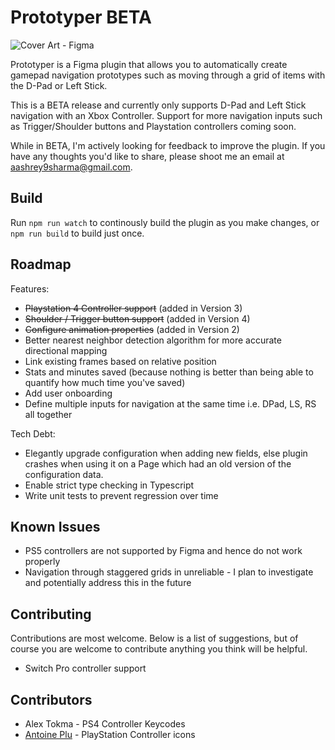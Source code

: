 # Prototyper BETA

![Cover Art - Figma](https://user-images.githubusercontent.com/6137765/133889456-00830879-b5a8-41de-b92f-1236169923c2.jpg)

Prototyper is a Figma plugin that allows you to automatically create gamepad navigation prototypes such as moving through a grid of items with the D-Pad or Left Stick.

This is a BETA release and currently only supports D-Pad and Left Stick navigation with an Xbox Controller. Support for more navigation inputs such as Trigger/Shoulder buttons and Playstation controllers coming soon.

While in BETA, I'm actively looking for feedback to improve the plugin. If you have any thoughts you'd like to share, please shoot me an email at aashrey9sharma@gmail.com.

## Build
Run `npm run watch` to continously build the plugin as you make changes, or `npm run build` to build just once.

## Roadmap
Features:
* ~~Playstation 4 Controller support~~ (added in Version 3)
* ~~Shoulder / Trigger button support~~ (added in Version 4)
* ~~Configure animation properties~~ (added in Version 2)
* Better nearest neighbor detection algorithm for more accurate directional mapping
* Link existing frames based on relative position
* Stats and minutes saved (because nothing is better than being able to quantify how much time you've saved)
* Add user onboarding
* Define multiple inputs for navigation at the same time i.e. DPad, LS, RS all together

Tech Debt:
* Elegantly upgrade configuration when adding new fields, else plugin crashes when using it on a Page which had an old version of the configuration data.
* Enable strict type checking in Typescript
* Write unit tests to prevent regression over time

## Known Issues
* PS5 controllers are not supported by Figma and hence do not work properly
* Navigation through staggered grids in unreliable - I plan to investigate and potentially address this in the future

## Contributing
Contributions are most welcome. Below is a list of suggestions, but of course you are welcome to contribute anything you think will be helpful.
* Switch Pro controller support

## Contributors
* Alex Tokma - PS4 Controller Keycodes
* [Antoine Plu](https://twitter.com/AntoinePlu) - PlayStation Controller icons
